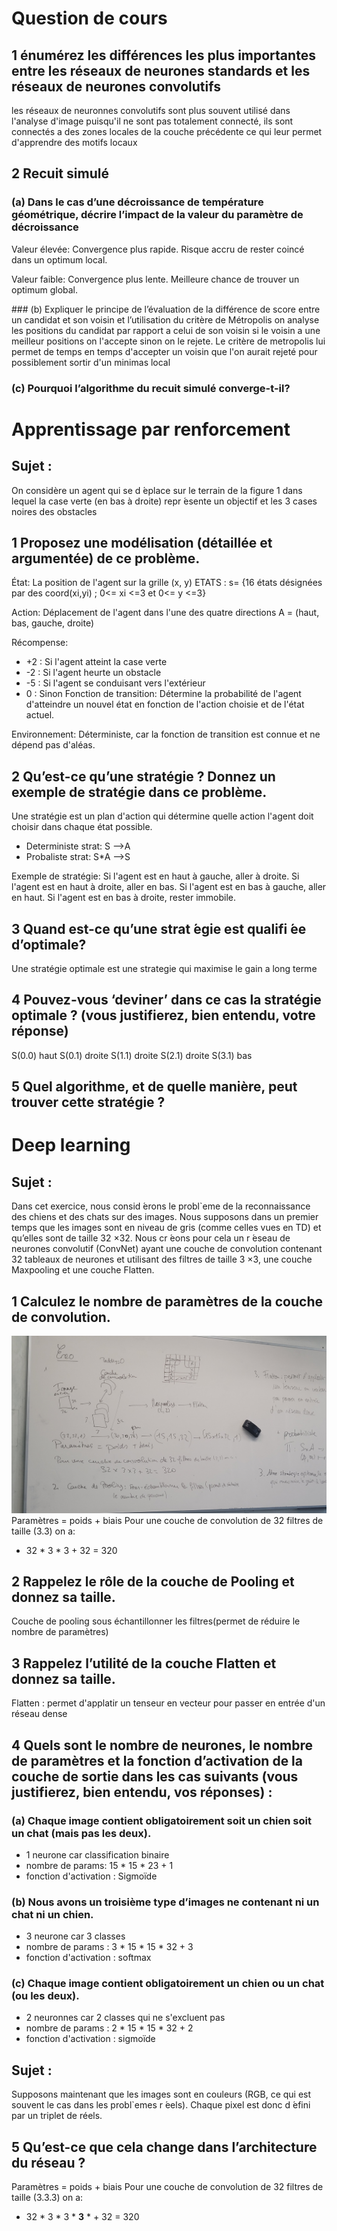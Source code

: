 # Question de cours

## 1 énumérez les différences les plus importantes entre les réseaux de neurones standards et les réseaux de neurones convolutifs

les réseaux de neuronnes convolutifs sont plus souvent utilisé dans l'analyse d'image puisqu'il ne sont pas totalement connecté, ils sont connectés a des zones locales de la couche précédente ce qui leur permet d'apprendre des  motifs locaux

## 2 Recuit simulé
### (a) Dans le cas d’une décroissance de température géométrique, décrire l’impact de la valeur du paramètre de décroissance 

Valeur élevée:
    Convergence plus rapide.
    Risque accru de rester coincé dans un optimum local.

Valeur faible:
    Convergence plus lente.
    Meilleure chance de trouver un optimum global.

### (b) Expliquer le principe de l’évaluation de la différence de score entre un candidat et son voisin et l’utilisation du critère de Métropolis
on analyse les positions du candidat par rapport a celui de son voisin si le voisin a une meilleur positions on l'accepte sinon on le rejete.
Le critère de metropolis lui permet de temps en temps d'accepter un voisin que l'on aurait rejeté pour possiblement sortir d'un minimas local

### (c) Pourquoi l’algorithme du recuit simulé converge-t-il?

# Apprentissage par renforcement

## Sujet :
On considère un agent qui se d ́eplace sur le terrain de la figure 1 dans lequel la case verte (en bas à droite) repr ́esente un objectif et les 3 cases noires des obstacles

## 1 Proposez une modélisation (détaillée et argumentée) de ce problème.

État: La position de l'agent sur la grille (x, y)
ETATS : s= {16 états désignées par des coord(xi,yi) ; 0<= xi <=3 et 0<= y <=3}

Action: Déplacement de l'agent dans l'une des quatre directions A = (haut, bas, gauche, droite) 


Récompense:
- +2 : Si l'agent atteint la case verte
- -2 : Si l'agent heurte un obstacle 
- -5 : Si l'agent se conduisant vers l'extérieur
- 0 : Sinon
Fonction de transition: Détermine la probabilité de l'agent d'atteindre un nouvel état en fonction de l'action choisie et de l'état actuel.

Environnement: Déterministe, car la fonction de transition est connue et ne dépend pas d'aléas.

## 2 Qu’est-ce qu’une stratégie ? Donnez un exemple de stratégie dans ce problème.
Une stratégie est un plan d'action qui détermine quelle action l'agent doit choisir dans chaque état possible.
+ Deterministe
strat: S -->A
+ Probaliste 
strat: S*A -->S

Exemple de stratégie:
Si l'agent est en haut à gauche, aller à droite.
Si l'agent est en haut à droite, aller en bas.
Si l'agent est en bas à gauche, aller en haut.
Si l'agent est en bas à droite, rester immobile.

## 3 Quand est-ce qu’une strat ́egie est qualifi ́ee d’optimale?
Une stratégie optimale est une strategie qui maximise le gain a long terme

## 4 Pouvez-vous ‘deviner’ dans ce cas la stratégie optimale ? (vous justifierez, bien entendu, votre réponse)
S(0.0) haut
S(0.1) droite
S(1.1) droite
S(2.1) droite
S(3.1) bas

## 5 Quel algorithme, et de quelle manière, peut trouver cette stratégie ?


# Deep learning

## Sujet :
Dans cet exercice, nous consid ́erons le probl`eme de la reconnaissance des chiens et des chats sur des images. Nous supposons dans un premier temps que les images sont en niveau de gris (comme celles vues en TD) et qu’elles sont de taille 32 ×32. Nous cr ́eons pour cela un r ́eseau de neurones convolutif (ConvNet) ayant une couche de convolution contenant 32 tableaux de neurones et utilisant des filtres de taille 3 ×3, une couche Maxpooling et une couche Flatten.

## 1 Calculez le nombre de paramètres de la couche de convolution.
![Correction 1](correctionIA.jpg "Dessin de correction")
Paramètres = poids + biais
Pour une couche de convolution de 32 filtres de taille (3.3) on a:
- 32 * 3 * 3 + 32 = 320

## 2 Rappelez le rôle de la couche de Pooling et donnez sa taille.
Couche de pooling sous échantillonner les filtres(permet de réduire le nombre de paramètres)

## 3 Rappelez l’utilité de la couche Flatten et donnez sa taille.
Flatten : permet d'applatir un tenseur en vecteur pour passer en entrée d'un réseau dense

## 4 Quels sont le nombre de neurones, le nombre de paramètres et la fonction d’activation de la couche de sortie dans les cas suivants (vous justifierez, bien entendu, vos réponses) :

### (a) Chaque image contient obligatoirement soit un chien soit un chat (mais pas les deux).
- 1 neurone car classification binaire 
- nombre de params: 15 * 15 * 23 + 1
- fonction d'activation : Sigmoïde

### (b) Nous avons un troisième type d’images ne contenant ni un chat ni un chien.
- 3 neurone car 3 classes
- nombre de params : 3 * 15 * 15 * 32 + 3
- fonction d'activation : softmax

### (c) Chaque image contient obligatoirement un chien ou un chat (ou les deux). 
- 2 neuronnes car 2 classes qui ne s'excluent pas
- nombre de params : 2 * 15 * 15 * 32 + 2
- fonction d'activation : sigmoïde

## Sujet : 
Supposons maintenant que les images sont en couleurs (RGB, ce qui est souvent le cas dans les probl`emes r ́eels). Chaque pixel est donc d ́efini par un triplet de réels.

## 5 Qu’est-ce que cela change dans l’architecture du réseau ?

Paramètres = poids + biais
Pour une couche de convolution de 32 filtres de taille (3.3.3) on a:
- 32 * 3 * 3 * **3** *  + 32 = 320

